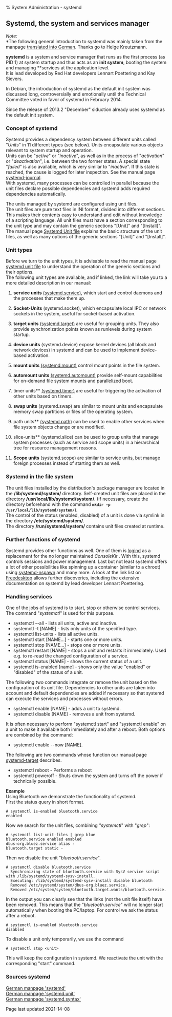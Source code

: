 % System Administration - systemd

## Systemd, the system and services manager

*Note:*  
*The following general introduction to systemd was mainly taken from the manpage [translated into German](https://manpages.debian.org/testing/manpages-de/systemd.1.de.html). Thanks go to Helge Kreutzmann.

**systemd** is a system and service manager that runs as the first process (as PID 1) at system startup and thus acts as an **init system**, booting the system and managing **services at the application level.  
It is lead developed by Red Hat developers Lennart Poettering and Kay Sievers.

In Debian, the introduction of systemd as the default init system was discussed long, controversially and emotionally until the Technical Committee voted in favor of systemd in February 2014.  

Since the release of 2013.2 "December" siduction already uses systemd as the default init system.

### Concept of systemd

Systemd provides a dependency system between different units called "*Units*" in 11 different types (see below). Units encapsulate various objects relevant to system startup and operation.  
Units can be "*active*" or "*inactive*", as well as in the process of "*activation*" or "*deactivation*", i.e. between the two former states. A special state "*failed*" is also available, which is very similar to "*inactive*". If this state is reached, the cause is logged for later inspection. See the manual page [systemd-journal](./systemd-journald_en.md#systemjournal).  
With systemd, many processes can be controlled in parallel because the unit files declare possible dependencies and systemd adds required dependencies automatically.

The units managed by systemd are configured using unit files.  
The unit files are pure text files in INI format, divided into different sections. This makes their contents easy to understand and edit without knowledge of a scripting language. All unit files must have a section corresponding to the unit type and may contain the generic sections "[Unit]" and "[Install]".  
The manual page [Systemd Unit file](./systemd-unit-file_en.md#systemd-unit-file) explains the basic structure of the unit files, as well as many options of the generic sections "[Unit]" and "[Install]".

### Unit types

Before we turn to the unit types, it is advisable to read the manual page [systemd unit file](./systemd-unit-file_en.md#systemd-unit-file) to understand the operation of the generic sections and their options.  
The following unit types are available, and if linked, the link will take you to a more detailed description in our manual:

1. **service units** [(systemd.service)](./systemd-service_en.md#systemd-service), which start and control daemons and the processes that make them up. 

2. **Socket-Units** (systemd.socket), which encapsulate local IPC or network sockets in the system, useful for socket-based activation.

3. **target units** [(systemd.target)](./systemd-target_en.md#systemd-target---target-unit) are useful for grouping units. They also provide synchronization points known as runlevels during system startup.

4. **device units** (systemd.device) expose kernel devices (all block and network devices) in systemd and can be used to implement device-based activation.

5. **mount units** [(systemd.mount)](./systemd-mount_en.md#systemd-mount) control mount points in the file system.

6. **automount units** [(systemd.automount)](./systemd-mount_en.md#systemd-mount) provide self-mount capabilities for on-demand file system mounts and parallelized boot.

7. timer units** [(systemd.timer)](./systemd-timer_en.md#systemd-timer) are useful for triggering the activation of other units based on timers.

8. **swap units** (systemd.swap) are similar to mount units and encapsulate memory swap partitions or files of the operating system.

9. path units** [(systemd.path)](./systemd-path_en.md#systemd-path) can be used to enable other services when file system objects change or are modified.

10. slice-units** (systemd.slice) can be used to group units that manage system processes (such as service and scope units) in a hierarchical tree for resource management reasons.

11. **Scope units** (systemd.scope) are similar to service units, but manage foreign processes instead of starting them as well.

### Systemd in the file system

The unit files installed by the distribution's package manager are located in the **/lib/systemd/system/** directory. Self-created unit files are placed in the directory **/usr/local/lib/systemd/system/**. (If necessary, create the directory beforehand with the command **`mkdir -p /usr/local/lib/systemd/system/`**).  
The control of the status (enabled, disabled) of a unit is done via symlink in the directory **/etc/systemd/system/**.  
The directory **/run/systemd/system/** contains unit files created at runtime.

### Further functions of systemd

Systemd provides other functions as well. One of them is [logind](https://www.freedesktop.org/software/systemd/man/systemd-logind.service.html) as a replacement for the no longer maintained *ConsoleKit* . With this, systemd controls sessions and power management. Last but not least systemd offers a lot of other possibilities like spinning up a container (similar to a chroot) using [systemd-nspawn](http://0pointer.de/public/systemd-man/systemd-nspawn.html) and many more. A look at the link list on [Freedesktop](https://www.freedesktop.org/wiki/Software/systemd/) allows further discoveries, including the extensive documentation on systemd by lead developer Lennart Poettering.

### Handling services

One of the jobs of systemd is to start, stop or otherwise control services. The command "*systemctl*" is used for this purpose.

+ systemctl --all - lists all units, active and inactive.
+ systemctl -t [NAME] - lists only units of the specified type.
+ systemctl list-units - lists all active units.
+ systemctl start [NAME...] - starts one or more units.
+ systemctl stop [NAME...] - stops one or more units.
+ systemctl restart [NAME] - stops a unit and restarts it immediately. Used e.g. to re-read the changed configuration of a service.
+ systemctl status [NAME] - shows the current status of a unit.
+ systemctl is-enabled [name] - shows only the value "enabled" or "disabled" of the status of a unit.

The following two commands integrate or remove the unit based on the configuration of its unit file. Dependencies to other units are taken into account and default dependencies are added if necessary so that systemd can execute the services and processes without errors.

+ systemctl enable [NAME] - adds a unit to systemd.
+ systemctl disable [NAME] - removes a unit from systemd.

It is often necessary to perform "systemctl start" and "systemctl enable" on a unit to make it available both immediately and after a reboot. Both options are combined by the command:

+ systemctl enable --now [NAME].

The following are two commands whose function our manual page [systemd-target](./systemd-target_en.md#systemd-target---target-unit) describes.

+ systemctl reboot - Performs a reboot
+ systemctl poweroff - Shuts down the system and turns off the power if technically possible.

**Example**  
Using Bluetooth we demonstrate the functionality of systemd.  
First the status query in short format.

~~~
# systemctl is-enabled bluetooth.service
enabled
~~~

Now we search for the unit files, combining *"systemctl*" with "*grep*":

~~~
# systemctl list-unit-files | grep blue
bluetooth.service enabled enabled
dbus-org.bluez.service alias -
bluetooth.target static - 
~~~

Then we disable the unit "*bluetooth.service*".

~~~
# systemctl disable bluetooth.service
  Synchronizing state of bluetooth.service with SysV service script with /lib/systemd/systemd-sysv-install.
  Executing: /lib/systemd/systemd-sysv-install disable bluetooth
  Removed /etc/systemd/system/dbus-org.bluez.service.
  Removed /etc/system/system/bluetooth.target.wants/bluetooth.service.
~~~

In the output you can clearly see that the links (not the unit file itself) have been removed. This means that the "*bluetooth.service*" will no longer start automatically when booting the PC/laptop. For control we ask the status after a reboot.

~~~
# systemctl is-enabled bluetooth.service  
disabled
~~~

To disable a unit only temporarily, we use the command

~~~
# systemctl stop <unit>
~~~

This will keep the configuration in systemd. We reactivate the unit with the corresponding "start" command.

### Sources systemd

[German manpage 'systemd'](https://manpages.debian.org/testing/manpages-de/systemd.1.de.html)  
[German manpage 'systemd.unit'](https://manpages.debian.org/testing/manpages-de/systemd.unit.5.de.html)  
[German manpage 'systemd.syntax'](https://manpages.debian.org/testing/manpages-de/systemd.syntax.7.de.html)

<div id="rev">Page last updated 2021-14-08</div
